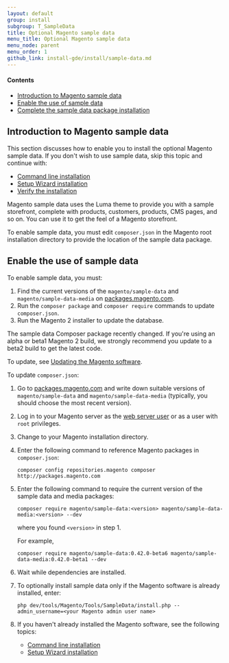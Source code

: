 ```yaml
---
layout: default
group: install
subgroup: T_SampleData
title: Optional Magento sample data
menu_title: Optional Magento sample data
menu_node: parent
menu_order: 1
github_link: install-gde/install/sample-data.md
---
```


#### Contents

*	<a href="#instgde-install-sample-intro">Introduction to Magento sample data</a>
*	<a href="#instgde-install-sample-enabling">Enable the use of sample data</a>
*   <a href="#instgde-install-sample-after">Complete the sample data package installation</a>

<h2 id="instgde-prereq-sample-intro">Introduction to Magento sample data</h2>
This section discusses how to enable you to install the optional Magento sample data. If you don't wish to use sample data, skip this topic and continue with:

*   <a href="{{ site.gdeurl }}install-gde/install/install-cli.html">Command line installation</a>
*   <a href="{{ site.gdeurl }}install-gde/install/install-web.html">Setup Wizard installation</a>
*   <a href="{{ site.gdeurl }}install-gde/install/verify.html">Verify the installation</a>

Magento sample data uses the Luma theme to provide you with a sample storefront, complete with products, customers, products, CMS pages, and so on. You can use it to get the feel of a Magento storefront.

To enable sample data, you must edit `composer.json` in the Magento root installation directory to provide the location of the sample data package.

<h2 id="instgde-install-sample-enabling">Enable the use of sample data</h2>

To enable sample data, you must:

1.  Find the current versions of the `magento/sample-data` and `magento/sample-data-media` on <a href="http://packages.magento.com/#magento/sample-data" target="_blank">packages.magento.com</a>.
2.  Run the `composer package` and `composer require` commands to update `composer.json`.
3.  Run the Magento 2 installer to update the database.

<div class="bs-callout bs-callout-info" id="info">
   <p>The sample data Composer package recently changed. If you're using an alpha or beta1 Magento 2 build, we strongly recommend you update to a beta2 build to get the latest code.</p> 
<p>To update, see <a href="{{ site.gdeurl }}install-gde/install/install-cli.html#instgde-install-magento-update">Updating the Magento software</a>.</p></div>

To update `composer.json`:

1.	Go to <a href="http://packages.magento.com/#magento/sample-data" target="_blank">packages.magento.com</a> and write down suitable versions of `magento/sample-data` and `magento/sample-data-media` (typically, you should choose the most recent version).
1.  Log in to your Magento server as the <a href="{{ site.gdeurl }}install-gde/install/prepare-install.html#install-update-depend-apacheweb">web server user</a> or as a user with `root` privileges.
2.  Change to your Magento installation directory.
3.  Enter the following command to reference Magento packages in `composer.json`:

        composer config repositories.magento composer http://packages.magento.com

3.  Enter the following command to require the current version of the sample data and media packages:

		composer require magento/sample-data:<version> magento/sample-data-media:<version> --dev

	where you found `<version>` in step 1.

	For example,

        composer require magento/sample-data:0.42.0-beta6 magento/sample-data-media:0.42.0-beta1 --dev

 4.  Wait while dependencies are installed.

5.  To optionally install sample data only if the Magento software is already installed, enter:

        php dev/tools/Magento/Tools/SampleData/install.php --admin_username=<your Magento admin user name>

6.  If you haven't already installed the Magento software, see the following topics:

    *   <a href="{{ site.gdeurl }}install-gde/install/install-cli.html">Command line installation</a>
    *   <a href="{{ site.gdeurl }}install-gde/install/install-web.html">Setup Wizard installation</a>
